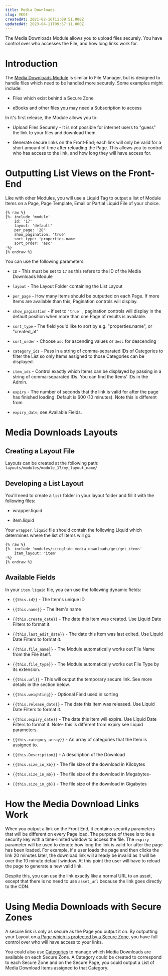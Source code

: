 ```yaml
---
title: Media Downloads
slug: VKOt-
createdAt: 2021-02-16T11:09:51.000Z
updatedAt: 2023-04-11T09:57:11.000Z
---
```


The Media Downloads Module allows you to upload files securely. You have control over who accesses the File, and how long links work for.

# Introduction

The [Media Downloads Module](https://help.siteglide.com/article/131-modules-getting-started#2-introduction) is similar to File Manager, but is designed to handle files which need to be handled more securely. Some examples might include:

*   Files which exist behind a Secure Zone

*   eBooks and other files you may need a Subscription to access

In it's first release, the Module allows you to:

*   Upload Files Securely - It is not possible for internet users to "guess" the link to your files and download them.

*   Generate secure links on the Front-End; each link will only be valid for a short amount of time after reloading the Page. This allows you to control who has access to the link, and how long they will have access for.&#x20;

# Outputting List Views on the Front-End

Like with other Modules, you will use a Liquid Tag to output a list of Module Items on a Page, Page Template, Email or Partial Liquid File of your choice.

```liquid
{% raw %}
{%- include 'module'
    id: '17'
    layout: 'default'
    per_page: '20'
    show_pagination: 'true'
    sort_type: 'properties.name'
    sort_order: 'asc' 
-%}
{% endraw %}
```

 You can use the following parameters:

*   `ID` - This must be set to `17` as this refers to the ID of the Media Downloads Module

*   `layout` - The Layout Folder containing the List Layout

*   `per_page` - How many Items should be outputted on each Page. If more Items are available than this, Pagination controls will display.

*   `show_pagination` - if set to `'true'` , pagination controls will display in the default position when more than one Page of results is available.

*   `sort_type` - The field you'd like to sort by e.g. "properties.name", or "created\_at" 

*   `sort_order` - Choose `asc` for ascending values or `desc` for descending 

*   `category_ids` - Pass in a string of comma-separated IDs of Categories to filter the List so only Items assigned to those Categories can be displayed.

*   `item_ids` - Control exactly which Items can be displayed by passing in a string of comma-separated IDs. You can find the Items' IDs in the Admin. 

*   `expiry`  - The number of seconds that the link is valid for after the page has finished loading.  Default is 600 (10 minutes). Note this is different from&#x20;

*   `expiry_date`, see Available Fields.

# Media Downloads Layouts

## Creating a Layout File

Layouts can be created at the following path: `layouts/modules/module_17/my_layout_name/ `

<!-- ![](https://downloads.intercomcdn.com/i/o/201119735/c417f312d2c0f4cde259a3ef/image.png) -->

## Developing a List Layout

You'll need to create a `list` folder in your layout folder and fill it with the following files:

*   wrapper.liquid

*   item.liquid

Your `wrapper.liquid` file should contain the following Liquid which determines where the list of Items will go:

```liquid
{% raw %}
{%- include 'modules/siteglide_media_downloads/get/get_items'
    item_layout: 'item' 
-%}
{% endraw %}
```

## Available Fields

In your `item.liquid` file, you can use the following dynamic fields:

*   `{{this.id}}` - The Item's unique ID

*   `{{this.name}}` - The Item's name

*   `{{this.create_date}}` - The date this Item was created. Use Liquid Date Filters to format it.

*   `{{this.last_edit_date}}` - The date this Item was last edited. Use Liquid Date Filters to format it. 

*   `{{this.file_name}}` - The Module automatically works out File Name from the File itself.

*   `{{this.file_type}}` - The Module automatically works out File Type by its extension.

*   `{{this.url}}` - This will output the temporary secure link. See more details in the section below.

*   `{{this.weighting}}` - Optional Field used in sorting

*   `{{this.release_date}}` - The date this Item was released. Use Liquid Date Filters to format it. 

*   `{{this.expiry_date}}` - The date this Item will expire. Use Liquid Date Filters to format it. Note- this is different from expiry see Liquid parameters. 

*   `{{this.category_array}}` - An array of categories that the Item is assigned to.

*   `{{this.Description}}` - A description of the Download

*   `{{this.size_in_kb}}` - The file size of the download in Kilobytes

*   `{{this.size_in_mb}}` - The file size of the download in Megabytes-&#x20;

*   `{{this.size_in_gb}}` - The file size of the download in Gigabytes

# How the Media Download Links Work

When you output a link on the Front End, it contains security parameters that will be different on every Page load. The purpose of these is to tie a security key with a time-limited window to access the file.  The `expiry` parameter will be used to denote how long the link is valid for after the page has been loaded.  For example, if a user loads the page and then clicks the link 20 minutes later, the download link will already be invalid as it will be over the 10 minute default window.  At this point the user will have to reload the page to generate a new valid link.

Despite this, you can use the link exactly like a normal URL to an asset, except that there is no need to use `asset_url` because the link goes directly to the CDN. 

# Using Media Downloads with Secure Zones

A secure link is only as secure as the Page you output it on.&#x20;
By outputting your Layout on [a Page which is protected by a Secure Zone](/crm/quickstart-crm.md#3-securing-pages), you have full control over who will have access to your links. 

You could also use [Categories](/cms/categories/quickstart-categories.md) to manage which Media Downloads are available on each Secure Zone. A Category could be created to correspond to each Secure Zone and on the Secure Page, you could output a List of Media Download Items assigned to that Category.   
